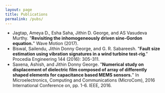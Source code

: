 ```yaml
---
layout: page
title: Publications
permalink: /pubs/
---
```


* Jagtap, Ameya D., Esha Saha, Jithin D. George, and AS Vasudeva Murthy. "**Revisiting the inhomogeneously driven sine-Gordon equation.**" Wave Motion (2017).
* Biswal, Sailendu, Jithin Donny George, and G. R. Sabareesh. "**Fault size estimation using vibration signatures in a wind turbine test-rig**." Procedia Engineering 144 (2016): 305-311.
* Saxena, Ashish, and Jithin Donny George. "**Numerical study on displacement of dielectric film composed of array of differently shaped elements for capacitance based MEMS sensors.**" In Microelectronics, Computing and Communications (MicroCom), 2016 International Conference on, pp. 1-6. IEEE, 2016.
